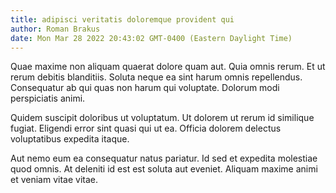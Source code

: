 ```yaml
---
title: adipisci veritatis doloremque provident qui
author: Roman Brakus
date: Mon Mar 28 2022 20:43:02 GMT-0400 (Eastern Daylight Time)
---
```

Quae maxime non aliquam quaerat dolore quam aut. Quia omnis rerum. Et ut rerum debitis blanditiis. Soluta neque ea sint harum omnis repellendus. Consequatur ab qui quas non harum qui voluptate. Dolorum modi perspiciatis animi.

 Quidem suscipit doloribus ut voluptatum. Ut dolorem ut rerum id similique fugiat. Eligendi error sint quasi qui ut ea. Officia dolorem delectus voluptatibus expedita itaque.

 Aut nemo eum ea consequatur natus pariatur. Id sed et expedita molestiae quod omnis. At deleniti id est est soluta aut eveniet. Aliquam maxime animi et veniam vitae vitae.